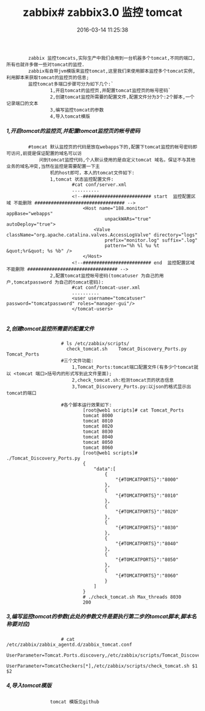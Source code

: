 ﻿---
title: 'zabbix# zabbix3.0 监控 tomcat'
date: 2016-03-14 11:25:38
categories: zabbix
toc: true
tags:
---


			zabbix 监控tomcats,实际生产中我们会用到一台机器多个tomcat,不同的端口,所有也就许多做一些对tomcat的监控.
			zabbix有自带jvm模版来监控tomcat,这里我们来使用脚本监控多个tomcat实例,利用脚本来获取tomcat的监控页的信息;
			监控tomcat多端口步骤可分为如下几个:`
					1,开启tomcat的监控页,并配置tomcat监控页的帐号密码`
					2,创建tomcat监控所需要的配置文件,配置文件分为3个:2个脚本,一个记录端口的文本
					3,编写监控tomcat的参数
					4,导入tomcat模版

			

#####  1,开启tomcat的监控页,并配置tomcat监控页的帐号密码

```
		#tomcat 默认监控页的代码是放在webapps下的,配置下tomcat监控的帐号密码即可访问,前提是保证配置的域名可以访
			问到tomcat监控代码,个人默认使用的是自定义tomcat 域名，保证不与其他业务的域名冲突,当然在监控是需要配置一下主
				机的host即可，本人的tomcat文件如下:
				1,tomcat 状态监控配置文件:
						#cat conf/server.xml
						..........
						<!--######################### start  监控配置区域 不能删除 ################################# -->
							<Host name="188.monitor"  appBase="webapps"
									unpackWARs="true" autoDeploy="true">
								<Valve className="org.apache.catalina.valves.AccessLogValve" directory="logs"
									prefix="monitor.log" suffix=".log"
									pattern="%h %l %u %t &quot;%r&quot; %s %b" />
							</Host>
						<!--######################### end  监控配置区域 不能删除 ################################# -->
				2,配置tomcat监控帐号密码(tomcatuser 为自己的用户,tomcatpassword 为自己的tomcat密码):
						#cat conf/tomcat-user.xml
						..........
						<user username="tomcatuser" password="tomcatpassword" roles="manager-gui"/>
						</tomcat-users>
	
```

#####  2,创建tomcat监控所需要的配置文件

```
					# ls /etc/zabbix/scripts/
					  check_tomcat.sh    Tomcat_Discovery_Ports.py  Tomcat_Ports
					#三个文件功能:
						1,Tomcat_Ports:tomcat端口配置文件(有多少个tomcat就以 <tomcat 端口>括号内的形式写到此文件里面);
						2,check_tomcat.sh:检测tomcat页的状态信息
						3,Tomcat_Discovery_Ports.py:以json的格式显示出tomcat的端口
						
					#各个脚本运行效果如下:
							[root@web1 scripts]# cat Tomcat_Ports 
							tomcat 8000
							tomcat 8010
							tomcat 8020
							tomcat 8030
							tomcat 8040
							tomcat 8050
							tomcat 8060
							[root@web1 scripts]# ./Tomcat_Discovery_Ports.py 
							{
								"data":[
									{
										"{#TOMCATPORTS}":"8000"
									},
									{
										"{#TOMCATPORTS}":"8010"
									},
									{
										"{#TOMCATPORTS}":"8020"
									},
									{
										"{#TOMCATPORTS}":"8030"
									},
									{
										"{#TOMCATPORTS}":"8040"
									},
									{
										"{#TOMCATPORTS}":"8050"
									},
									{
										"{#TOMCATPORTS}":"8060"
									}
								]
							}
							# ./check_tomcat.sh Max_threads 8030
							200

```

##### 3,编写监控tomcat的参数(此处的参数文件是要执行第二步的tomcat脚本,脚本名称要对应)

```
					# cat /etc/zabbix/zabbix_agentd.d/zabbix_tomcat.conf 
					UserParameter=Tomcat.Ports.discovery,/etc/zabbix/scripts/Tomcat_Discovery_Ports.py
					UserParameter=TomcatCheckers[*],/etc/zabbix/scripts/check_tomcat.sh $1 $2

```

##### 4,导入tomcat模版
```
				tomcat 模版见github
```